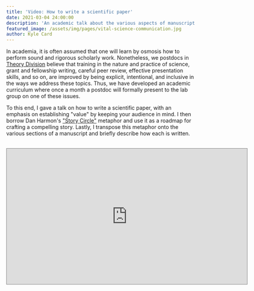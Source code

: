 ```yaml
---
title: 'Video: How to write a scientific paper'
date: 2021-03-04 24:00:00
description: 'An academic talk about the various aspects of manuscript writing: from keeping an audience-centric mindset to telling a compelling story.' 
featured_image: /assets/img/pages/vital-science-communication.jpg
author: Kyle Card
---
```


In academia, it is often assumed that one will learn by osmosis how to perform sound and rigorous scholarly work. Nonetheless, we postdocs in [Theory Division](https://www.lerner.ccf.org/thor/scott/lab/) believe that training in the nature and practice of science, grant and fellowship writing, careful peer review, effective presentation skills, and so on, are improved by being explicit, intentional, and inclusive in the ways we address these topics. Thus, we have developed an academic curriculum where once a month a postdoc will formally present to the lab group on one of these issues.

To this end, I gave a talk on how to write a scientific paper, with an emphasis on establishing "value" by keeping your audience in mind. I then borrow Dan Harmon's ["Story Circle"](https://www.studiobinder.com/blog/dan-harmon-story-circle/) metaphor and use it as a roadmap for crafting a compelling story. Lastly, I transpose this metaphor onto the various sections of a manuscript and briefly describe how each is written.
<br>
<br>

<iframe src="https://www.youtube.com/embed/9eE4PkuuB9o" width="639" height="360" frameborder="0" width="639" height="360" frameborder="0" style="border:1px solid grey;" webkitallowfullscreen mozallowfullscreen allowfullscreen></iframe>
<br>